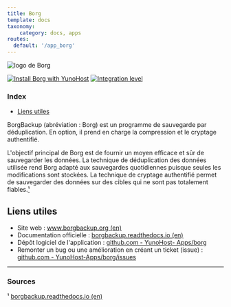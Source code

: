 ```yaml
---
title: Borg
template: docs
taxonomy:
    category: docs, apps
routes:
  default: '/app_borg'
---
```


![logo de Borg](image://borg_logo.svg?resize=,80)

[![Install Borg with YunoHost](https://install-app.yunohost.org/install-with-yunohost.png)](https://install-app.yunohost.org/?app=borg) [![Integration level](https://dash.yunohost.org/integration/borg.svg)](https://dash.yunohost.org/appci/app/borg)

### Index

- [Liens utiles](#liens-utiles)

BorgBackup (abréviation : Borg) est un programme de sauvegarde par déduplication. En option, il prend en charge la compression et le cryptage authentifié.

L'objectif principal de Borg est de fournir un moyen efficace et sûr de sauvegarder les données. La technique de déduplication des données utilisée rend Borg adapté aux sauvegardes quotidiennes puisque seules les modifications sont stockées. La technique de cryptage authentifié permet de sauvegarder des données sur des cibles qui ne sont pas totalement fiables.[¹](#sources)

## Liens utiles

+ Site web : [www.borgbackup.org (en)](https://www.borgbackup.org/)
+ Documentation officielle : [borgbackup.readthedocs.io (en)](https://borgbackup.readthedocs.io/en/stable/)
+ Dépôt logiciel de l'application : [github.com - YunoHost- Apps/borg](https://github.com/YunoHost-Apps/borg_ynh)
+ Remonter un bug ou une amélioration en créant un ticket (issue) : [github.com - YunoHost-Apps/borg/issues](https://github.com/YunoHost-Apps/borg_ynh/issues)

------

### Sources

¹ [borgbackup.readthedocs.io (en)](https://borgbackup.readthedocs.io/en/stable/#what-is-borgbackup)
